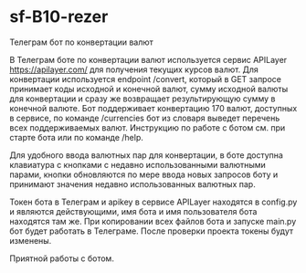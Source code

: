 # sf-B10-rezer
Телеграм бот по конвертации валют

В Телеграм боте по конвертации валют используется сервис APILayer https://apilayer.com/ для получения текущих курсов валют.
Для конвертации используется endpoint /convert, который в GET запросе принимает коды исходной и конечной валют, сумму исходной валюты для конвертации и сразу же возвращает результирующую сумму в конечной валюте.
Бот поддерживает конвертацию 170 валют, доступных в сервисе, по команде /currencies бот из словаря выведет перечень всех поддерживаемых валют. Инструкцию по работе с ботом см. при старте бота или по команде /help.

Для удобного ввода валютных пар для конвертации, в боте доступна клавиатура с кнопками с недавно использованными валютными парами, кнопки обновляются по мере ввода новых запросов боту и принимают значения недавно использованных валютных пар.

Токен бота в Телеграм и apikey в сервисе APILayer находятся в config.py и являются действующими, имя бота и имя пользователя бота находятся там же. При копировании всех файлов бота и запуске main.py бот будет работать в Телеграме. После проверки проекта токены будут изменены.

Приятной работы с ботом.
